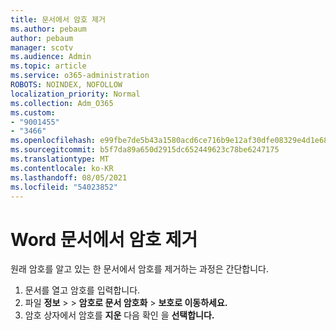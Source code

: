 ```yaml
---
title: 문서에서 암호 제거
ms.author: pebaum
author: pebaum
manager: scotv
ms.audience: Admin
ms.topic: article
ms.service: o365-administration
ROBOTS: NOINDEX, NOFOLLOW
localization_priority: Normal
ms.collection: Adm_O365
ms.custom:
- "9001455"
- "3466"
ms.openlocfilehash: e99fbe7de5b43a1580acd6ce716b9e12af30dfe08329e4d1e68f843b11d577e2
ms.sourcegitcommit: b5f7da89a650d2915dc652449623c78be6247175
ms.translationtype: MT
ms.contentlocale: ko-KR
ms.lasthandoff: 08/05/2021
ms.locfileid: "54023852"
---
```

# <a name="remove-a-password-from-a-word-document"></a>Word 문서에서 암호 제거

원래 암호를 알고 있는 한 문서에서 암호를 제거하는 과정은 간단합니다.

1. 문서를 열고 암호를 입력합니다.
2. 파일 **정보**  >    >  **암호로 문서 암호화**  >  **보호로 이동하세요.**
3. 암호 상자에서 암호를 **지운** 다음 확인 을 **선택합니다.**